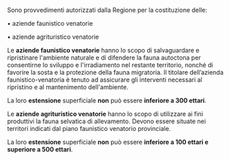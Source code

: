 Sono provvedimenti autorizzati dalla Regione per la costituzione delle:

•	aziende faunistico venatorie

•	aziende agrituristico venatorie

Le **aziende faunistico venatorie** hanno lo scopo di salvaguardare e ripristinare l'ambiente naturale e di difendere la fauna autoctona per consentirne lo sviluppo e l'irradiamento nel restante territorio, nonché di favorire la sosta e la protezione della fauna migratoria. Il titolare dell’azienda faunistico-venatoria è tenuto ad assicurare gli interventi necessari al ripristino e al mantenimento dell'ambiente.

La loro **estensione** superficiale **non** può essere **inferiore a 300 ettari**.

Le **aziende agrituristico venatorie** hanno lo scopo di utilizzare ai fini produttivi la fauna selvatica di allevamento. Devono essere situate nei territori indicati dal piano faunistico venatorio provinciale.

La loro **estensione** superficiale **non** può essere **inferiore a 100 ettari e superiore a 500 ettari**.
